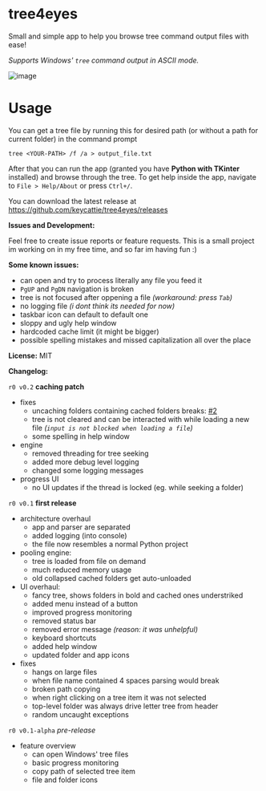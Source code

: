 # tree4eyes

Small and simple app to help you browse tree command output files with ease!

*Supports Windows' `tree` command output in ASCII mode.* 

![image](https://user-images.githubusercontent.com/77988565/134831293-d8a7cff1-f6cd-413f-9692-005fe3f2735d.png)

# Usage

You can get a tree file by running this for desired path (or without a path for current folder) in the command prompt

    tree <YOUR-PATH> /f /a > output_file.txt

After that you can run the app (granted you have **Python with TKinter** installed) and browse through the tree.
To get help inside the app, navigate to `File > Help/About` or press `Ctrl+/`.

You can download the latest release at https://github.com/keycattie/tree4eyes/releases

**Issues and Development:**

Feel free to create issue reports or feature requests. This is a small project im working on in my free time, and so far im having fun :)

**Some known issues:**
- can open and try to process literally any file you feed it
- `PgUP` and `PgDN` navigation is broken
- tree is not focused after oppening a file *(workaround: press `Tab`)*
- no logging file *(i dont think its needed for now)* 
- taskbar icon can default to default one
- sloppy and ugly help window
- hardcoded cache limit (it might be bigger)
- possible spelling mistakes and missed capitalization all over the place

**License:** MIT

**Changelog:**

`r0 v0.2` **caching patch**
- fixes
    - uncaching folders containing cached folders breaks: [#2](/../../issues/2)
    - tree is not cleared and can be interacted with while loading a new file *(`input is not blocked when loading a file`)*
    - some spelling in help window
- engine
    - removed threading for tree seeking
    - added more debug level logging
    - changed some logging messages
- progress UI
    - no UI updates if the thread is locked (eg. while seeking a folder)

`r0 v0.1` **first release**
- architecture overhaul
    - app and parser are separated
    - added logging (into console)
    - the file now resembles a normal Python project
- pooling engine:
    - tree is loaded from file on demand
    - much reduced memory usage
    - old collapsed cached folders get auto-unloaded  
- UI overhaul:
    - fancy tree, shows folders in bold and cached ones understriked
    - added menu instead of a button
    - improved progress monitoring
    - removed status bar
    - removed error message *(reason: it was unhelpful)*
    - keyboard shortcuts
    - added help window
    - updated folder and app icons
- fixes
    - hangs on large files
    - when file name contained 4 spaces parsing would break
    - broken path copying
    - when right clicking on a tree item it was not selected
    - top-level folder was always drive letter tree from header
    - random uncaught exceptions

`r0 v0.1-alpha` *pre-release*
- feature overview
    - can open Windows' tree files
    - basic progress monitoring
    - copy path of selected tree item
    - file and folder icons

